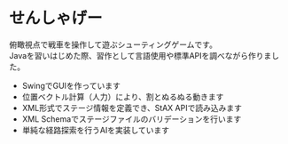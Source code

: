 # せんしゃげー

俯瞰視点で戦車を操作して遊ぶシューティングゲームです。  
Javaを習いはじめた際、習作として言語使用や標準APIを調べながら作りました。

- SwingでGUIを作っています
- 位置ベクトル計算（人力）により、割とぬるぬる動きます
- XML形式でステージ情報を定義でき、StAX APIで読み込みます
- XML Schemaでステージファイルのバリデーションを行います
- 単純な経路探索を行うAIを実装しています
